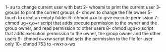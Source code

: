 1- su to change current user with bett
2- whoami to print the current user
3- groups to print the current groups
4- chown to change the file owner 
5- touch to creat an empty folder
6- chmod u+x to give execute permission
7- chmod ug+x,o+r script that adds execute permission to the owner and the group owner, and read permission to other users
8- chmod ugo+x script that adds execution permission to the owner, the group owner and the other users
9- chmod o+xrw  script that sets the permission to the file for user only
10- chmod 753 to -rwxr-x-wx  
